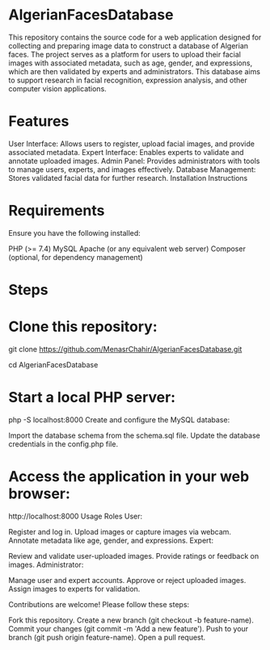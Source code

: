 # AlgerianFacesDatabase

This repository contains the source code for a web application designed for collecting and preparing image data to construct a database of Algerian faces. The project serves as a platform for users to upload their facial images with associated metadata, such as age, gender, and expressions, which are then validated by experts and administrators. This database aims to support research in facial recognition, expression analysis, and other computer vision applications.

# Features

User Interface: Allows users to register, upload facial images, and provide associated metadata.
Expert Interface: Enables experts to validate and annotate uploaded images.
Admin Panel: Provides administrators with tools to manage users, experts, and images effectively.
Database Management: Stores validated facial data for further research.
Installation Instructions

# Requirements

Ensure you have the following installed:

PHP (>= 7.4)
MySQL
Apache (or any equivalent web server)
Composer (optional, for dependency management)
# Steps
# Clone this repository:

git clone https://github.com/MenasrChahir/AlgerianFacesDatabase.git

cd AlgerianFacesDatabase

# Start a local PHP server:

php -S localhost:8000
Create and configure the MySQL database:

Import the database schema from the schema.sql file.
Update the database credentials in the config.php file.

# Access the application in your web browser:

http://localhost:8000
Usage
Roles
User:

Register and log in.
Upload images or capture images via webcam.
Annotate metadata like age, gender, and expressions.
Expert:

Review and validate user-uploaded images.
Provide ratings or feedback on images.
Administrator:

Manage user and expert accounts.
Approve or reject uploaded images.
Assign images to experts for validation.

Contributions are welcome! Please follow these steps:

Fork this repository.
Create a new branch (git checkout -b feature-name).
Commit your changes (git commit -m 'Add a new feature').
Push to your branch (git push origin feature-name).
Open a pull request.
